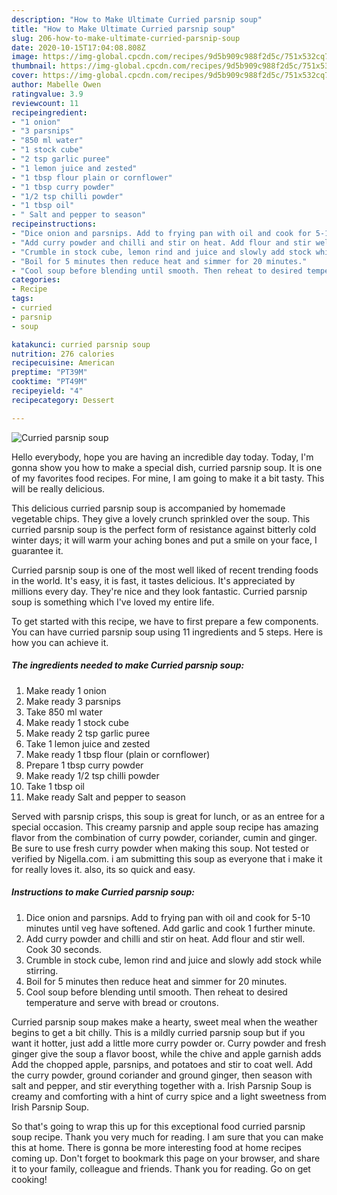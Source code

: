 ```yaml
---
description: "How to Make Ultimate Curried parsnip soup"
title: "How to Make Ultimate Curried parsnip soup"
slug: 206-how-to-make-ultimate-curried-parsnip-soup
date: 2020-10-15T17:04:08.808Z
image: https://img-global.cpcdn.com/recipes/9d5b909c988f2d5c/751x532cq70/curried-parsnip-soup-recipe-main-photo.jpg
thumbnail: https://img-global.cpcdn.com/recipes/9d5b909c988f2d5c/751x532cq70/curried-parsnip-soup-recipe-main-photo.jpg
cover: https://img-global.cpcdn.com/recipes/9d5b909c988f2d5c/751x532cq70/curried-parsnip-soup-recipe-main-photo.jpg
author: Mabelle Owen
ratingvalue: 3.9
reviewcount: 11
recipeingredient:
- "1 onion"
- "3 parsnips"
- "850 ml water"
- "1 stock cube"
- "2 tsp garlic puree"
- "1 lemon juice and zested"
- "1 tbsp flour plain or cornflower"
- "1 tbsp curry powder"
- "1/2 tsp chilli powder"
- "1 tbsp oil"
- " Salt and pepper to season"
recipeinstructions:
- "Dice onion and parsnips. Add to frying pan with oil and cook for 5-10 minutes until veg have softened. Add garlic and cook 1 further minute."
- "Add curry powder and chilli and stir on heat. Add flour and stir well. Cook 30 seconds."
- "Crumble in stock cube, lemon rind and juice and slowly add stock while stirring."
- "Boil for 5 minutes then reduce heat and simmer for 20 minutes."
- "Cool soup before blending until smooth. Then reheat to desired temperature and serve with bread or croutons."
categories:
- Recipe
tags:
- curried
- parsnip
- soup

katakunci: curried parsnip soup 
nutrition: 276 calories
recipecuisine: American
preptime: "PT39M"
cooktime: "PT49M"
recipeyield: "4"
recipecategory: Dessert

---
```



![Curried parsnip soup](https://img-global.cpcdn.com/recipes/9d5b909c988f2d5c/751x532cq70/curried-parsnip-soup-recipe-main-photo.jpg)

Hello everybody, hope you are having an incredible day today. Today, I'm gonna show you how to make a special dish, curried parsnip soup. It is one of my favorites food recipes. For mine, I am going to make it a bit tasty. This will be really delicious.

This delicious curried parsnip soup is accompanied by homemade vegetable chips. They give a lovely crunch sprinkled over the soup. This curried parsnip soup is the perfect form of resistance against bitterly cold winter days; it will warm your aching bones and put a smile on your face, I guarantee it.

Curried parsnip soup is one of the most well liked of recent trending foods in the world. It's easy, it is fast, it tastes delicious. It's appreciated by millions every day. They're nice and they look fantastic. Curried parsnip soup is something which I've loved my entire life.


To get started with this recipe, we have to first prepare a few components. You can have curried parsnip soup using 11 ingredients and 5 steps. Here is how you can achieve it.

<!--inarticleads1-->

##### The ingredients needed to make Curried parsnip soup:

1. Make ready 1 onion
1. Make ready 3 parsnips
1. Take 850 ml water
1. Make ready 1 stock cube
1. Make ready 2 tsp garlic puree
1. Take 1 lemon juice and zested
1. Make ready 1 tbsp flour (plain or cornflower)
1. Prepare 1 tbsp curry powder
1. Make ready 1/2 tsp chilli powder
1. Take 1 tbsp oil
1. Make ready  Salt and pepper to season


Served with parsnip crisps, this soup is great for lunch, or as an entree for a special occasion. This creamy parsnip and apple soup recipe has amazing flavor from the combination of curry powder, coriander, cumin and ginger. Be sure to use fresh curry powder when making this soup. Not tested or verified by Nigella.com. i am submitting this soup as everyone that i make it for really loves it. also, its so quick and easy. 

<!--inarticleads2-->

##### Instructions to make Curried parsnip soup:

1. Dice onion and parsnips. Add to frying pan with oil and cook for 5-10 minutes until veg have softened. Add garlic and cook 1 further minute.
1. Add curry powder and chilli and stir on heat. Add flour and stir well. Cook 30 seconds.
1. Crumble in stock cube, lemon rind and juice and slowly add stock while stirring.
1. Boil for 5 minutes then reduce heat and simmer for 20 minutes.
1. Cool soup before blending until smooth. Then reheat to desired temperature and serve with bread or croutons.


Curried parsnip soup makes make a hearty, sweet meal when the weather begins to get a bit chilly. This is a mildly curried parsnip soup but if you want it hotter, just add a little more curry powder or. Curry powder and fresh ginger give the soup a flavor boost, while the chive and apple garnish adds Add the chopped apple, parsnips, and potatoes and stir to coat well. Add the curry powder, ground coriander and ground ginger, then season with salt and pepper, and stir everything together with a. Irish Parsnip Soup is creamy and comforting with a hint of curry spice and a light sweetness from Irish Parsnip Soup. 

So that's going to wrap this up for this exceptional food curried parsnip soup recipe. Thank you very much for reading. I am sure that you can make this at home. There is gonna be more interesting food at home recipes coming up. Don't forget to bookmark this page on your browser, and share it to your family, colleague and friends. Thank you for reading. Go on get cooking!
